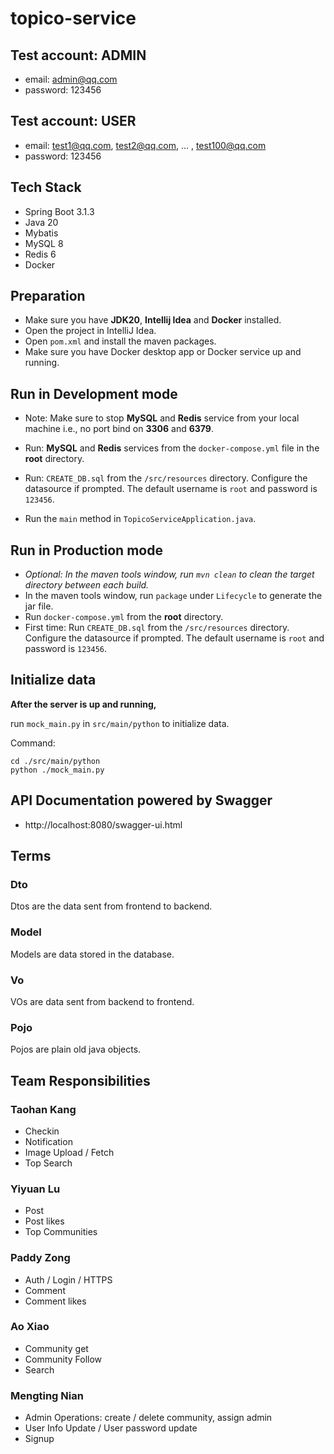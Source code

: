 # topico-service

## Test account: ADMIN

- email: admin@qq.com
- password: 123456

## Test account: USER

- email: test1@qq.com, test2@qq.com, ... , test100@qq.com
- password: 123456

## Tech Stack

- Spring Boot 3.1.3
- Java 20
- Mybatis
- MySQL 8
- Redis 6
- Docker

## Preparation

- Make sure you have **JDK20**, **Intellij Idea** and **Docker** installed.
- Open the project in IntelliJ Idea.
- Open `pom.xml` and install the maven packages.
- Make sure you have Docker desktop app or Docker service up and running.

## Run in Development mode

- Note: Make sure to stop __MySQL__ and __Redis__ service from your local machine
  i.e., no port bind on __3306__ and __6379__.

- Run: __MySQL__ and __Redis__ services from the `docker-compose.yml` file in the __root__ directory.
- Run: `CREATE_DB.sql` from the `/src/resources` directory. Configure the datasource if prompted. The default username
  is `root` and password is `123456`.
- Run the `main` method in `TopicoServiceApplication.java`.

## Run in Production mode

- _Optional: In the maven tools window, run `mvn clean` to clean the target directory between each build._
- In the maven tools window, run `package` under `Lifecycle` to generate the jar file.
- Run `docker-compose.yml` from the __root__ directory.
- First time: Run `CREATE_DB.sql` from the `/src/resources` directory. Configure the datasource if prompted. The default
  username
  is `root` and password is `123456`.

## Initialize data

**After the server is up and running,**

run `mock_main.py` in `src/main/python` to initialize data.

Command:

```shell
cd ./src/main/python
python ./mock_main.py
```

## API Documentation powered by Swagger

- http://localhost:8080/swagger-ui.html

## Terms

### Dto

Dtos are the data sent from frontend to backend.

### Model

Models are data stored in the database.

### Vo

VOs are data sent from backend to frontend.

### Pojo

Pojos are plain old java objects.

## Team Responsibilities

### Taohan Kang

- Checkin
- Notification
- Image Upload / Fetch
- Top Search

### Yiyuan Lu

- Post
- Post likes
- Top Communities

### Paddy Zong

- Auth / Login / HTTPS
- Comment
- Comment likes

### Ao Xiao

- Community get
- Community Follow
- Search

### Mengting Nian

- Admin Operations: create / delete community, assign admin
- User Info Update / User password update
- Signup
